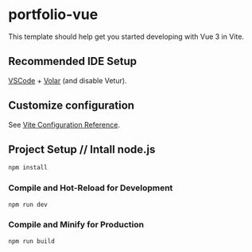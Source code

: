 # portfolio-vue

This template should help get you started developing with Vue 3 in Vite.

## Recommended IDE Setup

[VSCode](https://code.visualstudio.com/) + [Volar](https://marketplace.visualstudio.com/items?itemName=Vue.volar) (and disable Vetur).

## Customize configuration

See [Vite Configuration Reference](https://vite.dev/config/).

## Project Setup // Intall node.js 

```sh
npm install
```

### Compile and Hot-Reload for Development

```sh
npm run dev
```

### Compile and Minify for Production

```sh
npm run build
```
